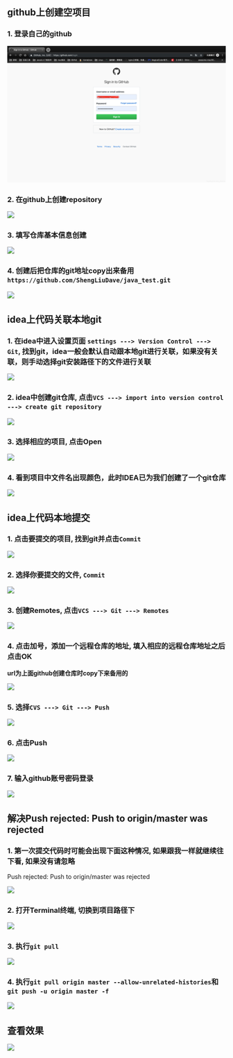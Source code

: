 ## github上创建空项目

### 1. 登录自己的github

<img src="images/blogContent/image.png" referrerpolicy='no-referrer' style =" margin = auto">

### 2. 在github上创建repository

<img src="https://tcs.teambition.net/storage/312u5766d207636195fa04a79bac4675ea8d?Signature=eyJhbGciOiJIUzI1NiIsInR5cCI6IkpXVCJ9.eyJBcHBJRCI6IjU5Mzc3MGZmODM5NjMyMDAyZTAzNThmMSIsIl9hcHBJZCI6IjU5Mzc3MGZmODM5NjMyMDAyZTAzNThmMSIsIl9vcmdhbml6YXRpb25JZCI6IiIsImV4cCI6MTY4NzE2ODIwMSwiaWF0IjoxNjg2NTYzNDAxLCJyZXNvdXJjZSI6Ii9zdG9yYWdlLzMxMnU1NzY2ZDIwNzYzNjE5NWZhMDRhNzliYWM0Njc1ZWE4ZCJ9.ZbwzGJg-VyTfZTyBFjYWEoZgsjnM5C4mTccx1PREI0Y&download=image.png" referrerpolicy='no-referrer' style =" margin = auto">

### 3. 填写仓库基本信息创建

<img src="https://tcs.teambition.net/storage/312u8013ed6af6c01e9ae6526e94ebe6cc7e?Signature=eyJhbGciOiJIUzI1NiIsInR5cCI6IkpXVCJ9.eyJBcHBJRCI6IjU5Mzc3MGZmODM5NjMyMDAyZTAzNThmMSIsIl9hcHBJZCI6IjU5Mzc3MGZmODM5NjMyMDAyZTAzNThmMSIsIl9vcmdhbml6YXRpb25JZCI6IiIsImV4cCI6MTY4NzE2ODIwMSwiaWF0IjoxNjg2NTYzNDAxLCJyZXNvdXJjZSI6Ii9zdG9yYWdlLzMxMnU4MDEzZWQ2YWY2YzAxZTlhZTY1MjZlOTRlYmU2Y2M3ZSJ9.hUGQQ1y65xAbZYhagHOAsgn9lzkRJ6XqrdenY3KClsM&download=image.png" referrerpolicy='no-referrer' style =" margin = auto">

### 4. 创建后把仓库的git地址copy出来备用`https://github.com/ShengLiuDave/java_test.git`

<img src="https://tcs.teambition.net/storage/312uc3c4f80a1ae8057c5bed30e93ed20a51?Signature=eyJhbGciOiJIUzI1NiIsInR5cCI6IkpXVCJ9.eyJBcHBJRCI6IjU5Mzc3MGZmODM5NjMyMDAyZTAzNThmMSIsIl9hcHBJZCI6IjU5Mzc3MGZmODM5NjMyMDAyZTAzNThmMSIsIl9vcmdhbml6YXRpb25JZCI6IiIsImV4cCI6MTY4NzE2ODIwMSwiaWF0IjoxNjg2NTYzNDAxLCJyZXNvdXJjZSI6Ii9zdG9yYWdlLzMxMnVjM2M0ZjgwYTFhZTgwNTdjNWJlZDMwZTkzZWQyMGE1MSJ9.8-zx0gTOusc48L_XrUL_QcT5yyW30bBAOjxaT-LNPos&download=image.png" referrerpolicy='no-referrer' style =" margin = auto">



## idea上代码关联本地git

### 1. 在idea中进入设置页面 `settings ---> Version Control ---> Git`, 找到git，idea一般会默认自动跟本地git进行关联，如果没有关联，则手动选择git安装路径下的文件进行关联

<img src="https://tcs.teambition.net/storage/312ue5d3a5ca3daed14d30d1d58cd7a309b2?Signature=eyJhbGciOiJIUzI1NiIsInR5cCI6IkpXVCJ9.eyJBcHBJRCI6IjU5Mzc3MGZmODM5NjMyMDAyZTAzNThmMSIsIl9hcHBJZCI6IjU5Mzc3MGZmODM5NjMyMDAyZTAzNThmMSIsIl9vcmdhbml6YXRpb25JZCI6IiIsImV4cCI6MTY4NzE2ODIwMSwiaWF0IjoxNjg2NTYzNDAxLCJyZXNvdXJjZSI6Ii9zdG9yYWdlLzMxMnVlNWQzYTVjYTNkYWVkMTRkMzBkMWQ1OGNkN2EzMDliMiJ9.PN8Ux55jsvJ-nqHX5wkoIOiymRjyId091qycWHhYAsE&download=image.png" referrerpolicy='no-referrer' style =" margin = auto">

### 2. idea中创建git仓库, 点击`VCS ---> import into version control ---> create git repository`

<img src="https://tcs.teambition.net/storage/312u01248f1bfd35c41a47188a6937d2bf22?Signature=eyJhbGciOiJIUzI1NiIsInR5cCI6IkpXVCJ9.eyJBcHBJRCI6IjU5Mzc3MGZmODM5NjMyMDAyZTAzNThmMSIsIl9hcHBJZCI6IjU5Mzc3MGZmODM5NjMyMDAyZTAzNThmMSIsIl9vcmdhbml6YXRpb25JZCI6IiIsImV4cCI6MTY4NzE2ODIwMSwiaWF0IjoxNjg2NTYzNDAxLCJyZXNvdXJjZSI6Ii9zdG9yYWdlLzMxMnUwMTI0OGYxYmZkMzVjNDFhNDcxODhhNjkzN2QyYmYyMiJ9.j4ievJWgpqKcOhjwAQhJnEy8qrGm84REJqzzaYVbkeQ&download=image.png" referrerpolicy='no-referrer' style =" margin = auto">

### 3. 选择相应的项目, 点击Open

<img src="https://tcs.teambition.net/storage/312ud3a736a352226200c616cd486de850b5?Signature=eyJhbGciOiJIUzI1NiIsInR5cCI6IkpXVCJ9.eyJBcHBJRCI6IjU5Mzc3MGZmODM5NjMyMDAyZTAzNThmMSIsIl9hcHBJZCI6IjU5Mzc3MGZmODM5NjMyMDAyZTAzNThmMSIsIl9vcmdhbml6YXRpb25JZCI6IiIsImV4cCI6MTY4NzE2ODIwMSwiaWF0IjoxNjg2NTYzNDAxLCJyZXNvdXJjZSI6Ii9zdG9yYWdlLzMxMnVkM2E3MzZhMzUyMjI2MjAwYzYxNmNkNDg2ZGU4NTBiNSJ9.Lo7r3EKNvp2iaK3QGflJK1wreq15h7GSYuT6ApFTEgE&download=image.png" referrerpolicy='no-referrer' style =" margin = auto">

### 4. 看到项目中文件名出现颜色，此时IDEA已为我们创建了一个git仓库

<img src="https://tcs.teambition.net/storage/312u920dd529a4b6372dd29050adaaa420f7?Signature=eyJhbGciOiJIUzI1NiIsInR5cCI6IkpXVCJ9.eyJBcHBJRCI6IjU5Mzc3MGZmODM5NjMyMDAyZTAzNThmMSIsIl9hcHBJZCI6IjU5Mzc3MGZmODM5NjMyMDAyZTAzNThmMSIsIl9vcmdhbml6YXRpb25JZCI6IiIsImV4cCI6MTY4NzE2ODIwMSwiaWF0IjoxNjg2NTYzNDAxLCJyZXNvdXJjZSI6Ii9zdG9yYWdlLzMxMnU5MjBkZDUyOWE0YjYzNzJkZDI5MDUwYWRhYWE0MjBmNyJ9.tD9wWWICsp1wXPeVIUw9Bwt3r-dRTla4UWK8DAH5lSg&download=image.png" referrerpolicy='no-referrer' style =" margin = auto">



## idea上代码本地提交

### 1. 点击要提交的项目, 找到git并点击`Commit`

<img src="https://tcs.teambition.net/storage/312u95c17362b820983ab9d17008565c9fd0?Signature=eyJhbGciOiJIUzI1NiIsInR5cCI6IkpXVCJ9.eyJBcHBJRCI6IjU5Mzc3MGZmODM5NjMyMDAyZTAzNThmMSIsIl9hcHBJZCI6IjU5Mzc3MGZmODM5NjMyMDAyZTAzNThmMSIsIl9vcmdhbml6YXRpb25JZCI6IiIsImV4cCI6MTY4NzE2ODIwMSwiaWF0IjoxNjg2NTYzNDAxLCJyZXNvdXJjZSI6Ii9zdG9yYWdlLzMxMnU5NWMxNzM2MmI4MjA5ODNhYjlkMTcwMDg1NjVjOWZkMCJ9.-HhAJOYLoKCizP7aZ1YVfloaLbYr6DitATvYey4iE8M&download=image.png" referrerpolicy='no-referrer' style =" margin = auto">

### 2. 选择你要提交的文件, `Commit`

<img src="https://tcs.teambition.net/storage/312u7461638ef32ca131887b7f88cb523bc1?Signature=eyJhbGciOiJIUzI1NiIsInR5cCI6IkpXVCJ9.eyJBcHBJRCI6IjU5Mzc3MGZmODM5NjMyMDAyZTAzNThmMSIsIl9hcHBJZCI6IjU5Mzc3MGZmODM5NjMyMDAyZTAzNThmMSIsIl9vcmdhbml6YXRpb25JZCI6IiIsImV4cCI6MTY4NzE2ODIwMSwiaWF0IjoxNjg2NTYzNDAxLCJyZXNvdXJjZSI6Ii9zdG9yYWdlLzMxMnU3NDYxNjM4ZWYzMmNhMTMxODg3YjdmODhjYjUyM2JjMSJ9.imZkXwpYRiZ0U5QP1fo69J0GGVPP50TQXpnhUnNDbg8&download=image.png" referrerpolicy='no-referrer' style =" margin = auto">

### 3. 创建Remotes, 点击`VCS ---> Git ---> Remotes`

<img src="https://tcs.teambition.net/storage/312u39524ba36aca1321dfaf4a50f35e6953?Signature=eyJhbGciOiJIUzI1NiIsInR5cCI6IkpXVCJ9.eyJBcHBJRCI6IjU5Mzc3MGZmODM5NjMyMDAyZTAzNThmMSIsIl9hcHBJZCI6IjU5Mzc3MGZmODM5NjMyMDAyZTAzNThmMSIsIl9vcmdhbml6YXRpb25JZCI6IiIsImV4cCI6MTY4NzE2ODIwMSwiaWF0IjoxNjg2NTYzNDAxLCJyZXNvdXJjZSI6Ii9zdG9yYWdlLzMxMnUzOTUyNGJhMzZhY2ExMzIxZGZhZjRhNTBmMzVlNjk1MyJ9.-MQEkoAHpS0hybMmZiMSfQLdcxbPp3Zv9Ljxnmy7kJA&download=image.png" referrerpolicy='no-referrer' style =" margin = auto">

### 4. 点击加号，添加一个远程仓库的地址, 填入相应的远程仓库地址之后点击OK

**url为上面github创建仓库时copy下来备用的**

<img src="https://tcs.teambition.net/storage/312uc70709d9a66ec670f348526d9a69210a?Signature=eyJhbGciOiJIUzI1NiIsInR5cCI6IkpXVCJ9.eyJBcHBJRCI6IjU5Mzc3MGZmODM5NjMyMDAyZTAzNThmMSIsIl9hcHBJZCI6IjU5Mzc3MGZmODM5NjMyMDAyZTAzNThmMSIsIl9vcmdhbml6YXRpb25JZCI6IiIsImV4cCI6MTY4NzE2ODIwMSwiaWF0IjoxNjg2NTYzNDAxLCJyZXNvdXJjZSI6Ii9zdG9yYWdlLzMxMnVjNzA3MDlkOWE2NmVjNjcwZjM0ODUyNmQ5YTY5MjEwYSJ9.hnWA0y3DxVWwJAQjoicXESEkbHnuSbQGA1A9qb18vuM&download=image.png" referrerpolicy='no-referrer' style =" margin = auto">

### 5. 选择`CVS ---> Git ---> Push`

<img src="https://tcs.teambition.net/storage/312u6dcb690867768b52dae06b62229e7655?Signature=eyJhbGciOiJIUzI1NiIsInR5cCI6IkpXVCJ9.eyJBcHBJRCI6IjU5Mzc3MGZmODM5NjMyMDAyZTAzNThmMSIsIl9hcHBJZCI6IjU5Mzc3MGZmODM5NjMyMDAyZTAzNThmMSIsIl9vcmdhbml6YXRpb25JZCI6IiIsImV4cCI6MTY4NzE2ODIwMSwiaWF0IjoxNjg2NTYzNDAxLCJyZXNvdXJjZSI6Ii9zdG9yYWdlLzMxMnU2ZGNiNjkwODY3NzY4YjUyZGFlMDZiNjIyMjllNzY1NSJ9.uNfpZ6x-1ssuGtRIIGZU1GQlVAOsJ7zIWCVmYmU--dE&download=image.png" referrerpolicy='no-referrer' style =" margin = auto">

### 6. 点击Push

<img src="https://tcs.teambition.net/storage/312u86f9c6d56d2349eb9a49ad4a553b8f04?Signature=eyJhbGciOiJIUzI1NiIsInR5cCI6IkpXVCJ9.eyJBcHBJRCI6IjU5Mzc3MGZmODM5NjMyMDAyZTAzNThmMSIsIl9hcHBJZCI6IjU5Mzc3MGZmODM5NjMyMDAyZTAzNThmMSIsIl9vcmdhbml6YXRpb25JZCI6IiIsImV4cCI6MTY4NzE2ODIwMSwiaWF0IjoxNjg2NTYzNDAxLCJyZXNvdXJjZSI6Ii9zdG9yYWdlLzMxMnU4NmY5YzZkNTZkMjM0OWViOWE0OWFkNGE1NTNiOGYwNCJ9.dLqAIxfoRFBTAJWgq6vMuu2ZqXX4BSIMXwi6aEQa9yA&download=image.png" referrerpolicy='no-referrer' style =" margin = auto">

### 7. 输入github账号密码登录

<img src="https://tcs.teambition.net/storage/312ue1aa2c0406e60640e06f0e33cdfa0442?Signature=eyJhbGciOiJIUzI1NiIsInR5cCI6IkpXVCJ9.eyJBcHBJRCI6IjU5Mzc3MGZmODM5NjMyMDAyZTAzNThmMSIsIl9hcHBJZCI6IjU5Mzc3MGZmODM5NjMyMDAyZTAzNThmMSIsIl9vcmdhbml6YXRpb25JZCI6IiIsImV4cCI6MTY4NzE2ODIwMSwiaWF0IjoxNjg2NTYzNDAxLCJyZXNvdXJjZSI6Ii9zdG9yYWdlLzMxMnVlMWFhMmMwNDA2ZTYwNjQwZTA2ZjBlMzNjZGZhMDQ0MiJ9.pj7doFtFXXi3DgzNauVKq0CfCq2kK2sNGUevJ8MASUQ&download=image.png" referrerpolicy='no-referrer' style =" margin = auto">



## 解决Push rejected: Push to origin/master was rejected

### 1. 第一次提交代码时可能会出现下面这种情况, 如果跟我一样就继续往下看, 如果没有请忽略

Push rejected: Push to origin/master was rejected

<img src="https://tcs.teambition.net/storage/312ubf08e3630be498db5ec691b3d4e576ad?Signature=eyJhbGciOiJIUzI1NiIsInR5cCI6IkpXVCJ9.eyJBcHBJRCI6IjU5Mzc3MGZmODM5NjMyMDAyZTAzNThmMSIsIl9hcHBJZCI6IjU5Mzc3MGZmODM5NjMyMDAyZTAzNThmMSIsIl9vcmdhbml6YXRpb25JZCI6IiIsImV4cCI6MTY4NzE2ODIwMSwiaWF0IjoxNjg2NTYzNDAxLCJyZXNvdXJjZSI6Ii9zdG9yYWdlLzMxMnViZjA4ZTM2MzBiZTQ5OGRiNWVjNjkxYjNkNGU1NzZhZCJ9.ymAQWrhrRem7Dx26m2SlvjjA3iz_QEXMF2EqRVLjKkc&download=image.png" referrerpolicy='no-referrer' style =" margin = auto">

### 2. 打开Terminal终端, 切换到项目路径下

<img src="https://tcs.teambition.net/storage/312ua6bf63c2573b13cbd799fe5c04f0c103?Signature=eyJhbGciOiJIUzI1NiIsInR5cCI6IkpXVCJ9.eyJBcHBJRCI6IjU5Mzc3MGZmODM5NjMyMDAyZTAzNThmMSIsIl9hcHBJZCI6IjU5Mzc3MGZmODM5NjMyMDAyZTAzNThmMSIsIl9vcmdhbml6YXRpb25JZCI6IiIsImV4cCI6MTY4NzE2ODIwMSwiaWF0IjoxNjg2NTYzNDAxLCJyZXNvdXJjZSI6Ii9zdG9yYWdlLzMxMnVhNmJmNjNjMjU3M2IxM2NiZDc5OWZlNWMwNGYwYzEwMyJ9.Qc_iz7v19QEOjV4OUVqfH-DWD8JKYrTLhjtYOBZDQFg&download=image.png" referrerpolicy='no-referrer' style =" margin = auto">

### 3. 执行`git pull`

<img src="https://tcs.teambition.net/storage/312u006668ee8ff63a9f3016912e816efb28?Signature=eyJhbGciOiJIUzI1NiIsInR5cCI6IkpXVCJ9.eyJBcHBJRCI6IjU5Mzc3MGZmODM5NjMyMDAyZTAzNThmMSIsIl9hcHBJZCI6IjU5Mzc3MGZmODM5NjMyMDAyZTAzNThmMSIsIl9vcmdhbml6YXRpb25JZCI6IiIsImV4cCI6MTY4NzE2ODIwMSwiaWF0IjoxNjg2NTYzNDAxLCJyZXNvdXJjZSI6Ii9zdG9yYWdlLzMxMnUwMDY2NjhlZThmZjYzYTlmMzAxNjkxMmU4MTZlZmIyOCJ9.kjXOKFxdG7mTUh99BPqmilpmu8VdGU96yOKqWw_-xxU&download=image.png" referrerpolicy='no-referrer' style =" margin = auto">

### 4. 执行`git pull origin master --allow-unrelated-histories`和`git push -u origin master -f`

<img src="https://tcs.teambition.net/storage/312u6a55ab40fcc097d20257c318dcb3e296?Signature=eyJhbGciOiJIUzI1NiIsInR5cCI6IkpXVCJ9.eyJBcHBJRCI6IjU5Mzc3MGZmODM5NjMyMDAyZTAzNThmMSIsIl9hcHBJZCI6IjU5Mzc3MGZmODM5NjMyMDAyZTAzNThmMSIsIl9vcmdhbml6YXRpb25JZCI6IiIsImV4cCI6MTY4NzE2ODIwMSwiaWF0IjoxNjg2NTYzNDAxLCJyZXNvdXJjZSI6Ii9zdG9yYWdlLzMxMnU2YTU1YWI0MGZjYzA5N2QyMDI1N2MzMThkY2IzZTI5NiJ9.XvKY_eL2pipE4vfa2n6Uv7SWso2Oap29JRxk70xzY30&download=image.png" referrerpolicy='no-referrer' style =" margin = auto">



## 查看效果

<img src="https://tcs.teambition.net/storage/312uf5d27bf0e3ebac066f76b82044abdd80?Signature=eyJhbGciOiJIUzI1NiIsInR5cCI6IkpXVCJ9.eyJBcHBJRCI6IjU5Mzc3MGZmODM5NjMyMDAyZTAzNThmMSIsIl9hcHBJZCI6IjU5Mzc3MGZmODM5NjMyMDAyZTAzNThmMSIsIl9vcmdhbml6YXRpb25JZCI6IiIsImV4cCI6MTY4NzE2ODIwMSwiaWF0IjoxNjg2NTYzNDAxLCJyZXNvdXJjZSI6Ii9zdG9yYWdlLzMxMnVmNWQyN2JmMGUzZWJhYzA2NmY3NmI4MjA0NGFiZGQ4MCJ9.MvtsiD90-mTQJJClFmH5XXIOZe-3bt1U2IJ4WQWZGK8&download=image.png" referrerpolicy='no-referrer' style =" margin = auto">

